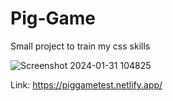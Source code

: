 # Pig-Game
Small project to train my css skills

![Screenshot 2024-01-31 104825](https://github.com/Emarrest/Pig-Game/assets/112563604/b48c8e69-ef20-4521-bfd4-057ddccc9119)


Link: https://piggametest.netlify.app/

